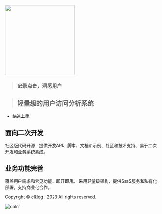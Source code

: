 <!-- _coverpage.md -->
# <div class="logo"><img title="" src="/assets/imgs/logo.png" alt="" data-align="center" width="229"></div>
>
> ### 记录点击，洞悉用户
>

>
>
>
> ## **轻量级的用户访问分析系统**

- [快速上手](/introduce.md)

<div class="features"><div class="feature"><h2>面向二次开发</h2> <p>社区版代码开源，提供开放API、脚本、文档和示例、社区和技术支持、易于二次开发和业务系统集成。</p></div><div class="feature"><h2>业务功能完善</h2> <p>覆盖用户需求和常见功能、即开即用。 采用轻量级架构，提供SaaS服务和私有化部署，支持商业化合作。</p></div></div>

<!-- background image -->

<!-- ![](_media/bg.png) -->

<!-- background color -->
<div class="copyright"> Copyright © clklog . 2023 All rights reserved.</div>

![color](#fff)
